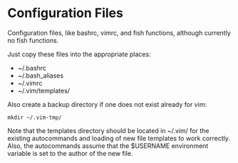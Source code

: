 # Configuration Files
Configuration files, like bashrc, vimrc, and fish functions, although currently no fish functions.

Just copy these files into the appropriate places:

* ~/.bashrc
* ~/.bash_aliases
* ~/.vimrc
* ~/.vim/templates/

Also create a backup directory if one does not exist already for vim:

    mkdir ~/.vim-tmp/

Note that the templates directory should be located in ~/.vim/ for the existing
autocommands and loading of new file templates to work correctly. Also, the
autocommands assume that the $USERNAME environment variable is set to the author
of the new file.
